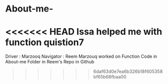 # About-me-
<<<<<<< HEAD
Issa helped me with function quistion7
=======
Driver : Marzooq
Navigator : Reem
Marzouq worked on Function Code in About-me Folder in Reem's Repo in Github
>>>>>>> 6daf63d0e7ea6b326b18f605358bf65b68fbaa00
